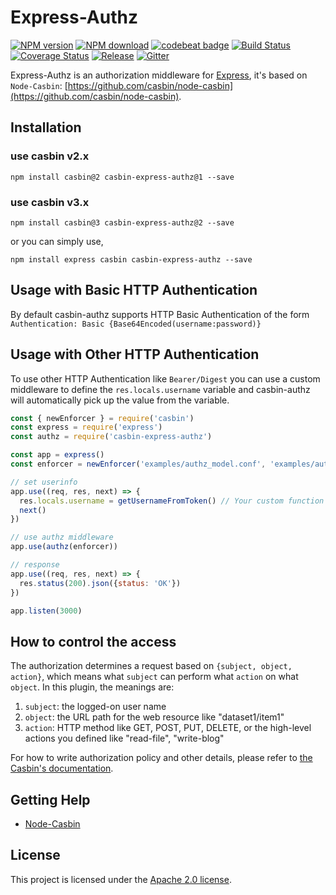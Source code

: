 Express-Authz 
====
[![NPM version][npm-image]][npm-url]
[![NPM download][download-image]][download-url]
[![codebeat badge](https://codebeat.co/badges/d179eb87-cf80-4ddb-ac94-a72a564a2fda)](https://codebeat.co/projects/github-com-node-casbin-express-authz-master)
[![Build Status](https://travis-ci.org/node-casbin/express-authz.svg?branch=master)](https://travis-ci.org/node-casbin/express-authz)
[![Coverage Status](https://coveralls.io/repos/github/node-casbin/express-authz/badge.svg?branch=master)](https://coveralls.io/github/node-casbin/express-authz?branch=master)
[![Release](https://img.shields.io/github/release/node-casbin/express-authz.svg)](https://github.com/node-casbin/express-authz/releases/latest)
[![Gitter](https://badges.gitter.im/Join%20Chat.svg)](https://gitter.im/casbin/lobby)

[npm-image]: https://img.shields.io/npm/v/casbin-express-authz.svg?style=flat-square
[npm-url]: https://npmjs.org/package/casbin-express-authz
[download-image]: https://img.shields.io/npm/dm/casbin-express-authz.svg?style=flat-square
[download-url]: https://npmjs.org/package/casbin-express-authz

Express-Authz is an authorization middleware for [Express](https://github.com/expressjs/express), it's based on ``Node-Casbin``: [https://github.com/casbin/node-casbin](https://github.com/casbin/node-casbin).

## Installation

### use casbin v2.x
```shell
npm install casbin@2 casbin-express-authz@1 --save
```

### use casbin v3.x
```shell
npm install casbin@3 casbin-express-authz@2 --save
```
or you can simply use,
```shell
npm install express casbin casbin-express-authz --save
```

## Usage with Basic HTTP Authentication

By default casbin-authz supports HTTP Basic Authentication of the form ```Authentication: Basic {Base64Encoded(username:password)}```

## Usage with Other HTTP Authentication

To use other HTTP Authentication like ```Bearer/Digest``` you can use a custom middleware to define the ```res.locals.username``` variable and casbin-authz will automatically pick up the value from the variable.
```js
const { newEnforcer } = require('casbin')
const express = require('express')
const authz = require('casbin-express-authz')

const app = express()
const enforcer = newEnforcer('examples/authz_model.conf', 'examples/authz_policy.csv')

// set userinfo
app.use((req, res, next) => {
  res.locals.username = getUsernameFromToken() // Your custom function for retrieving username
  next()
})

// use authz middleware
app.use(authz(enforcer))

// response
app.use((req, res, next) => {
  res.status(200).json({status: 'OK'})
})

app.listen(3000)
```

## How to control the access

The authorization determines a request based on ``{subject, object, action}``, which means what ``subject`` can perform what ``action`` on what ``object``. In this plugin, the meanings are:

1. ``subject``: the logged-on user name
2. ``object``: the URL path for the web resource like "dataset1/item1"
3. ``action``: HTTP method like GET, POST, PUT, DELETE, or the high-level actions you defined like "read-file", "write-blog"


For how to write authorization policy and other details, please refer to [the Casbin's documentation](https://casbin.org).

## Getting Help

- [Node-Casbin](https://github.com/casbin/node-casbin)

## License

This project is licensed under the [Apache 2.0 license](LICENSE).
